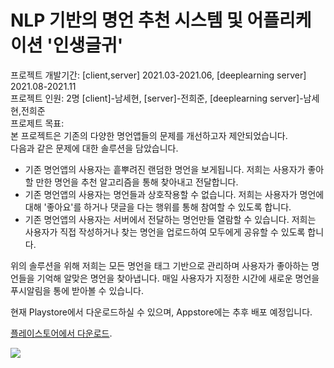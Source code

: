 # NLP 기반의 명언 추천 시스템 및 어플리케이션 '인생글귀'

프로젝트 개발기간: [client,server] 2021.03-2021.06, [deeplearning server] 2021.08-2021.11  
프로젝트 인원: 2명 [client]-남세현, [server]-전희준, [deeplearning server]-남세현,전희준  
프로제트 목표:   
본 프로젝트은 기존의 다양한 명언앱들의 문제를 개선하고자 제안되었습니다.  
다음과 같은 문제에 대한 솔루션을 담았습니다.  

- 기존 명언앱의 사용자는 흩뿌려진 랜덤한 명언을 보게됩니다. 저희는 사용자가 좋아할 만한 명언을 추천 알고리즘을 통해 찾아내고 전달합니다.
- 기존 명언앱의 사용자는 명언들과 상호작용할 수 없습니다. 저희는 사용자가 명언에 대해 '좋아요'를 하거나 댓글을 다는 행위를 통해 참여할 수 있도록 합니다.
- 기존 명언앱의 사용자는 서버에서 전달하는 명언만들 열람할 수 있습니다. 저희는 사용자가 직접 작성하거나 찾는 명언을 업로드하여 모두에게 공유할 수 있도록 합니다.

위의 솔루션을 위해 저희는 모든 명언을 태그 기반으로 관리하며 사용자가 좋아하는 명언들을 기억해 알맞은 명언을 찾아냅니다. 
매일 사용자가 지정한 시간에 새로운 명언을 푸시알림을 통에 받아볼 수 있습니다.

현재 Playstore에서 다운로드하실 수 있으며, Appstore에는 추후 배포 예정입니다.


[플레이스토어에서 다운로드](https://play.google.com/store/apps/details?id=com.ntommy.wisesaying).  

<img src="https://s3.us-west-2.amazonaws.com/secure.notion-static.com/11cec3a6-af9f-4d7d-9f7f-a424dfc40dc3/Untitled.png?X-Amz-Algorithm=AWS4-HMAC-SHA256&X-Amz-Credential=AKIAT73L2G45O3KS52Y5%2F20210914%2Fus-west-2%2Fs3%2Faws4_request&X-Amz-Date=20210914T204502Z&X-Amz-Expires=86400&X-Amz-Signature=3f8fac5fb1515cf0bf93cf184d36f01c3e18df9a370b162698bf31c4c9c4f62c&X-Amz-SignedHeaders=host&response-content-disposition=filename%20%3D%22Untitled.png%22">
